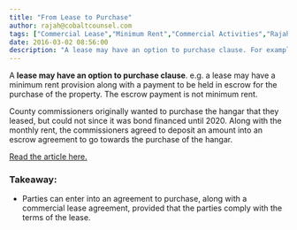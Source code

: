 ```yaml
---
title: "From Lease to Purchase"
author: rajah@cobaltcounsel.com
tags: ["Commercial Lease","Minimum Rent","Commercial Activities","Rajah"]
date: 2016-03-02 08:56:00
description: "A lease may have an option to purchase clause. For example, a lease may have a minimum rent provision along with a payment to be held in escrow for the purchase of the property. The escrow payment is not minimum rent."
---
```


A **lease may have an option to purchase clause**. e.g. a lease may have a minimum rent provision along with a payment to be held in escrow for the purchase of the property. The escrow payment is not minimum rent.

County commissioners originally wanted to purchase the hangar that they leased, but could not since it was bond financed until 2020. Along with the monthly rent, the commissioners agreed to deposit an amount into an escrow agreement to go towards the purchase of the hangar.

[Read the article here.](http://www.thekansan.com/article/20141008/News/141009523?)

### Takeaway:
- Parties can enter into an agreement to purchase, along with a commercial lease agreement, provided that the parties comply with the terms of the lease.
